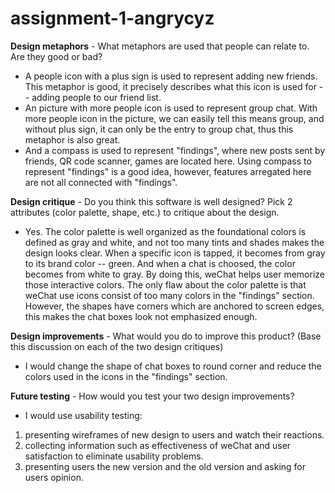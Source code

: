 # assignment-1-angrycyz


**Design metaphors** - What metaphors are used that people can relate to. Are they good or bad?

- A people icon with a plus sign is used to represent adding new friends. This metaphor is good, it precisely describes what this icon is used for -- adding people to our friend list.
- An picture with more people icon is used to represent group chat. With more people icon in the picture, we can easily tell this means group, and without plus sign, it can only be the entry to group chat, thus this metaphor is also great.
- And a compass is used to represent "findings", where new posts sent by friends, QR code scanner, games are located here. Using compass to represent "findings" is a good idea, however, features arregated here are not all connected with "findings". 

**Design critique** - Do you think this software is well designed? Pick 2 attributes (color palette, shape, etc.) to critique about the design.

- Yes. The color palette is well organized as the foundational colors is defined as gray and white, and not too many tints and shades makes the design looks clear. When a specific icon is tapped, it becomes from gray to its brand color -- green. And when a chat is choosed, the color becomes from white to gray. By doing this, weChat helps user memorize those interactive colors. The only flaw about the color palette is that weChat use icons consist of too many colors in the "findings" section. However, the shapes have corners which are anchored to screen edges, this makes the chat boxes look not emphasized enough.

**Design improvements** - What would you do to improve this product? (Base this discussion on each of the two design critiques)

- I would change the shape of chat boxes to round corner and reduce the colors used in the icons in the "findings" section.

**Future testing** - How would you test your two design improvements?

- I would use usability testing: 
1) presenting wireframes of new design to users and watch their reactions.
2) collecting information such as effectiveness of weChat and user satisfaction to eliminate usability problems.
3) presenting users the new version and the old version and asking for users opinion.

